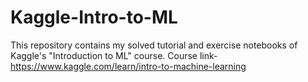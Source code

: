 # Kaggle-Intro-to-ML
This repository contains my solved tutorial and exercise notebooks of Kaggle's "Introduction to ML" course. Course link- https://www.kaggle.com/learn/intro-to-machine-learning

